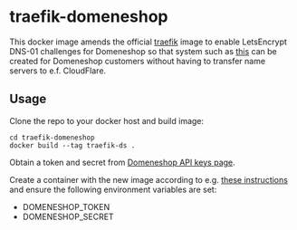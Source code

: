 # traefik-domeneshop
This docker image amends the official [traefik](https://hub.docker.com/_/traefik) 
image to enable LetsEncrypt DNS-01 challenges for Domeneshop so that system such as 
[this](https://www.smarthomebeginner.com/traefik-2-docker-tutorial) can be created 
for Domeneshop customers without having to transfer name servers to e.f. CloudFlare.

## Usage
Clone the repo to your docker host and build image:

```
cd traefik-domeneshop
docker build --tag traefik-ds .
```

Obtain a token and secret from [Domeneshop API keys page](https://domene.shop/admin?view=api). 

Create a container with the new image according to e.g. 
[these instructions](https://www.smarthomebeginner.com/traefik-2-docker-tutorial)
and ensure the following environment variables are set:
- DOMENESHOP_TOKEN
- DOMENESHOP_SECRET
